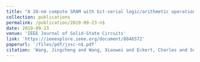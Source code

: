 ```yaml
---
title: "A 28-nm compute SRAM with bit-serial logic/arithmetic operations for programmable in-memory vector computing"
collection: publications
permalink: /publication/2019-09-23-n$
date: 2019-09-23
venue: 'IEEE Journal of Solid-State Circuits'
link: 'https://ieeexplore.ieee.org/document/8846572'
paperurl: '/files/pdf/jssc-n$.pdf'
citation: 'Wang, Jingcheng and Wang, Xiaowei and Eckert, Charles and Subramaniyan, Arun and Das, Reetuparna and Blaauw, David and Sylvester, Dennis. 2019. &quot;A 28-nm compute SRAM with bit-serial logic/arithmetic operations for programmable in-memory vector computing.&quot; <i>IEEE Journal of Solid-State Circuits</i> doi: 10.1109/JSSC.2019.2939682'
---
```

